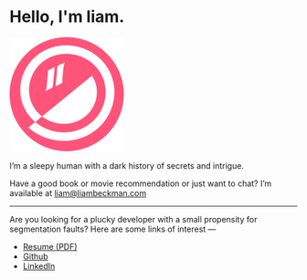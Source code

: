 # Hello, I'm liam. 

![Smile icon](icon-smile.svg)

I’m a sleepy human with a dark history of secrets and intrigue.

Have a good book or movie recommendation or just want to chat? I’m available at [liam@liambeckman.com](mailto:liam@liambeckman.com)

---

Are you looking for a plucky developer with a small propensity for segmentation faults? Here are some links of interest —

- [Resume (PDF)](https://liambeckman.com/pkgs/resume/resume-liam-beckman.pdf)
- [Github](https://github.com/lbeckman314)
- [LinkedIn](https://www.linkedin.com/in/liam-beckman-ab3183a6)
